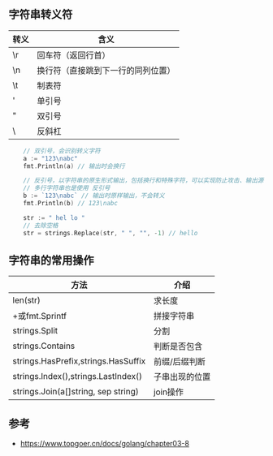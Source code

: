 ## 字符串转义符

|转义   |含义|
| ---  | --- |
|\r	   |回车符（返回行首）|
|\n	   |换行符（直接跳到下一行的同列位置）|
|\t	   |制表符|
|'	   |单引号|
|"	   |双引号|
|\	   |反斜杠|

```go
	// 双引号，会识别转义字符
	a := "123\nabc"
	fmt.Println(a) // 输出时会换行

	// 反引号，以字符串的原生形式输出，包括换行和特殊字符，可以实现防止攻击、输出源代码等效果
    // 多行字符串也是使用 反引号
	b := `123\nabc` // 输出时原样输出，不会转义
	fmt.Println(b) // 123\nabc
```

```go
	str := " hel lo "
	// 去除空格
	str = strings.Replace(str, " ", "", -1) // hello
```


## 字符串的常用操作

|方法	                                |介绍|
| ---                                   | --- |
|len(str)	                            |求长度|
|+或fmt.Sprintf	                        |拼接字符串|
|strings.Split	                        |分割|
|strings.Contains	                    |判断是否包含|
|strings.HasPrefix,strings.HasSuffix	|前缀/后缀判断|
|strings.Index(),strings.LastIndex()	|子串出现的位置|
|strings.Join(a[]string, sep string)	|join操作|


## 参考
+ <https://www.topgoer.cn/docs/golang/chapter03-8>